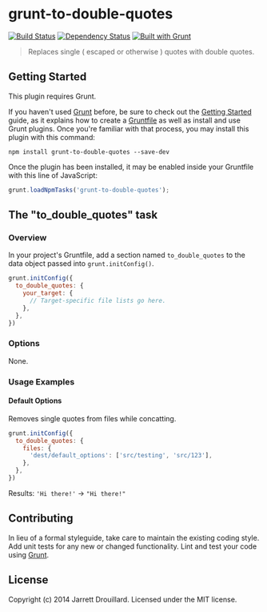 # grunt-to-double-quotes

[![Build Status](https://travis-ci.org/kuatsure/grunt-to-double-quotes.png?branch=master)](https://travis-ci.org/kuatsure/grunt-to-double-quotes) [![Dependency Status](https://david-dm.org/kuatsure/grunt-to-double-quotes.png?theme=shields.io)](https://david-dm.org/kuatsure/grunt-to-double-quotes) [![Built with Grunt](https://cdn.gruntjs.com/builtwith.png)](http://gruntjs.com/)

> Replaces single ( escaped or otherwise ) quotes with double quotes.

## Getting Started
This plugin requires Grunt.

If you haven't used [Grunt](http://gruntjs.com/) before, be sure to check out the [Getting Started](http://gruntjs.com/getting-started) guide, as it explains how to create a [Gruntfile](http://gruntjs.com/sample-gruntfile) as well as install and use Grunt plugins. Once you're familiar with that process, you may install this plugin with this command:

```shell
npm install grunt-to-double-quotes --save-dev
```

Once the plugin has been installed, it may be enabled inside your Gruntfile with this line of JavaScript:

```js
grunt.loadNpmTasks('grunt-to-double-quotes');
```

## The "to_double_quotes" task

### Overview
In your project's Gruntfile, add a section named `to_double_quotes` to the data object passed into `grunt.initConfig()`.

```js
grunt.initConfig({
  to_double_quotes: {
    your_target: {
      // Target-specific file lists go here.
    },
  },
})
```

### Options

None.

### Usage Examples

#### Default Options

Removes single quotes from files while concatting.

```js
grunt.initConfig({
  to_double_quotes: {
    files: {
      'dest/default_options': ['src/testing', 'src/123'],
    },
  },
})
```

Results: `'Hi there!'` -> `"Hi there!"`

## Contributing
In lieu of a formal styleguide, take care to maintain the existing coding style. Add unit tests for any new or changed functionality. Lint and test your code using [Grunt](http://gruntjs.com/).

## License
Copyright (c) 2014 Jarrett Drouillard. Licensed under the MIT license.
